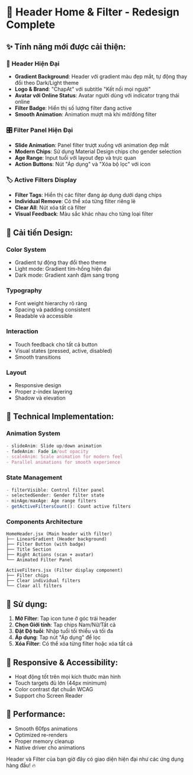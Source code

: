 # 🎨 Header Home & Filter - Redesign Complete

## ✨ **Tính năng mới được cải thiện:**

### 🎯 **Header Hiện Đại**
- **Gradient Background**: Header với gradient màu đẹp mắt, tự động thay đổi theo Dark/Light theme
- **Logo & Brand**: "ChapAt" với subtitle "Kết nối mọi người" 
- **Avatar với Online Status**: Avatar người dùng với indicator trạng thái online
- **Filter Badge**: Hiển thị số lượng filter đang active
- **Smooth Animation**: Animation mượt mà khi mở/đóng filter

### 🎛️ **Filter Panel Hiện Đại**
- **Slide Animation**: Panel filter trượt xuống với animation đẹp mắt
- **Modern Chips**: Sử dụng Material Design chips cho gender selection
- **Age Range**: Input tuổi với layout đẹp và trực quan
- **Action Buttons**: Nút "Áp dụng" và "Xóa bộ lọc" với icon

### 🏷️ **Active Filters Display**
- **Filter Tags**: Hiển thị các filter đang áp dụng dưới dạng chips
- **Individual Remove**: Có thể xóa từng filter riêng lẻ
- **Clear All**: Nút xóa tất cả filter
- **Visual Feedback**: Màu sắc khác nhau cho từng loại filter

## 🎨 **Cải tiến Design:**

### **Color System**
- Gradient tự động thay đổi theo theme
- Light mode: Gradient tím-hồng hiện đại
- Dark mode: Gradient xanh đậm sang trọng

### **Typography** 
- Font weight hierarchy rõ ràng
- Spacing và padding consistent
- Readable và accessible

### **Interaction**
- Touch feedback cho tất cả button
- Visual states (pressed, active, disabled)
- Smooth transitions

### **Layout**
- Responsive design
- Proper z-index layering
- Shadow và elevation

## 🔧 **Technical Implementation:**

### **Animation System**
```jsx
- slideAnim: Slide up/down animation
- fadeAnim: Fade in/out opacity
- scaleAnim: Scale animation for modern feel
- Parallel animations for smooth experience
```

### **State Management**
```jsx
- filterVisible: Control filter panel
- selectedGender: Gender filter state  
- minAge/maxAge: Age range filters
- getActiveFiltersCount(): Count active filters
```

### **Components Architecture**
```
HomeHeader.jsx (Main header with filter)
├── LinearGradient (Header background)
├── Filter Button (with badge)
├── Title Section
├── Right Actions (scan + avatar)
└── Animated Filter Panel

ActiveFilters.jsx (Filter display component)
├── Filter chips
├── Clear individual filters
└── Clear all filters
```

## 🚀 **Sử dụng:**

1. **Mở Filter**: Tap icon tune ở góc trái header
2. **Chọn Giới tính**: Tap chips Nam/Nữ/Tất cả
3. **Đặt Độ tuổi**: Nhập tuổi tối thiểu và tối đa
4. **Áp dụng**: Tap nút "Áp dụng" để lọc
5. **Xóa Filter**: Có thể xóa từng filter hoặc xóa tất cả

## 📱 **Responsive & Accessibility:**
- Hoạt động tốt trên mọi kích thước màn hình
- Touch targets đủ lớn (44px minimum)
- Color contrast đạt chuẩn WCAG
- Support cho Screen Reader

## 🎯 **Performance:**
- Smooth 60fps animations
- Optimized re-renders
- Proper memory cleanup
- Native driver cho animations

Header và Filter của bạn giờ đây có giao diện hiện đại như các ứng dụng hàng đầu! 🔥
